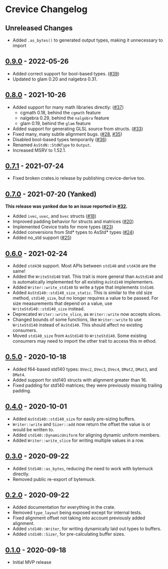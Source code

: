 # Crevice Changelog

## Unreleased Changes
* Added `.as_bytes()` to generated output types, making it unnecessary to import

## [0.9.0] - 2022-05-26
* Added correct support for bool-based types. ([#39])
* Updated to glam 0.20 and nalgebra 0.31.

[#39]: https://github.com/LPGhatguy/crevice/pull/39
[0.9.0]: https://github.com/LPGhatguy/crevice/releases/tag/v0.9.0

## [0.8.0] - 2021-10-26
* Added support for many math libraries directly: ([#37])
	* cgmath 0.18, behind the `cgmath` feature
	* nalgebra 0.29, behind the `nalgebra` feature
	* glam 0.19, behind the `glam` feature
* Added support for generating GLSL source from structs. ([#33])
* Fixed many, many subtle alignment bugs. ([#28], [#35])
* Disabled bool-based types temporarily ([#36])
* Renamed `AsStdN::StdNType` to `Output`.
* Increased MSRV to 1.52.1.

[#28]: https://github.com/LPGhatguy/crevice/issues/28
[#33]: https://github.com/LPGhatguy/crevice/pull/33
[#35]: https://github.com/LPGhatguy/crevice/pull/35
[#36]: https://github.com/LPGhatguy/crevice/issues/36
[#37]: https://github.com/LPGhatguy/crevice/pull/37
[0.8.0]: https://github.com/LPGhatguy/crevice/releases/tag/v0.8.0

## [0.7.1] - 2021-07-24
* Fixed broken crates.io release by publishing crevice-derive too.

[0.7.1]: https://github.com/LPGhatguy/crevice/releases/tag/v0.7.1

## [0.7.0] - 2021-07-20 (Yanked)
**This release was yanked due to an issue reported in [#32].**

* Added `ivec`, `uvec`, and `bvec` structs ([#18])
* Improved padding behavior for structs and matrices ([#20])
* Implemented Crevice traits for more types ([#23])
* Added conversions from Std* types to AsStd* types ([#24])
* Added no_std support ([#25])

[#18]: https://github.com/LPGhatguy/crevice/pull/18
[#20]: https://github.com/LPGhatguy/crevice/pull/20
[#23]: https://github.com/LPGhatguy/crevice/pull/23
[#24]: https://github.com/LPGhatguy/crevice/pull/24
[#25]: https://github.com/LPGhatguy/crevice/pull/25
[#32]: https://github.com/LPGhatguy/crevice/issues/32
[0.7.0]: https://github.com/LPGhatguy/crevice/releases/tag/v0.7.0

## [0.6.0] - 2021-02-24
* Added `std430` support. Most APIs between `std140` and `std430` are the same!
* Added the `WriteStd140` trait. This trait is more general than `AsStd140` and is automatically implemented for all existing `AsStd140` implementers.
* Added `Writer::write_std140` to write a type that implements `Std140`.
* Added `AsStd140::std140_size_static`. This is similar to the old size method, `std140_size`, but no longer requires a value to be passed. For size measurements that depend on a value, use `WriteStd140::std140_size` instead.
* Deprecated `Writer::write_slice`, as `Writer::write` now accepts slices.
* Changed bounds of some functions, like `Writer::write` to use `WriteStd140` instead of `AsStd140`. This should affect no existing consumers.
* Moved `std140_size` from `AsStd140` to `WriteStd140`. Some existing consumers may need to import the other trait to access this m ethod.

[0.6.0]: https://github.com/LPGhatguy/crevice/releases/tag/v0.6.0

## [0.5.0] - 2020-10-18
* Added f64-based std140 types: `DVec2`, `DVec3`, `DVec4`, `DMat2`, `DMat3`, and `DMat4`.
* Added support for std140 structs with alignment greater than 16.
* Fixed padding for std140 matrices; they were previously missing trailing padding.

[0.5.0]: https://github.com/LPGhatguy/crevice/releases/tag/v0.5.0

## [0.4.0] - 2020-10-01
* Added `AsStd140::std140_size` for easily pre-sizing buffers.
* `Writer::write` and `Sizer::add` now return the offset the value is or would be written to.
* Added `std140::DynamicUniform` for aligning dynamic uniform members.
* Added `Writer::write_slice` for writing multiple values in a row.

[0.4.0]: https://github.com/LPGhatguy/crevice/releases/tag/v0.4.0

## [0.3.0] - 2020-09-22
* Added `Std140::as_bytes`, reducing the need to work with bytemuck directly.
* Removed public re-export of bytemuck.

[0.3.0]: https://github.com/LPGhatguy/crevice/releases/tag/v0.3.0

## [0.2.0] - 2020-09-22
* Added documentation for everything in the crate.
* Removed `type_layout` being exposed except for internal tests.
* Fixed alignment offset not taking into account previously added alignment.
* Added `std140::Writer`, for writing dynamically laid out types to buffers.
* Added `std140::Sizer`, for pre-calculating buffer sizes.

[0.2.0]: https://github.com/LPGhatguy/crevice/releases/tag/v0.2.0

## [0.1.0] - 2020-09-18
* Initial MVP release

[0.1.0]: https://github.com/LPGhatguy/crevice/releases/tag/v0.1.0
